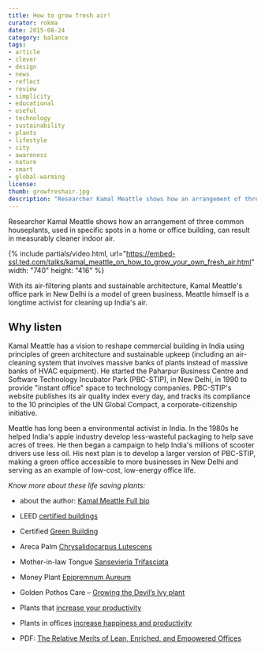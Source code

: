 ```yaml
---
title: How to grow fresh air!
curator: rokma
date: 2015-08-24
category: balance
tags:
- article
- clever
- design
- news
- reflect
- review
- simplicity
- educational
- useful
- technology
- sustainability
- plants
- lifestyle
- city
- awareness
- nature
- smart
- global-warming
license:
thumb: growfreshair.jpg
description: "Researcher Kamal Meattle shows how an arrangement of three common houseplants, used in specific spots in a home or office building, can result in measurably cleaner indoor air."
---
```


Researcher Kamal Meattle shows how an arrangement of three common houseplants, used in specific spots in a home or office building, can result in measurably cleaner indoor air.

{% include partials/video.html, url="https://embed-ssl.ted.com/talks/kamal_meattle_on_how_to_grow_your_own_fresh_air.html" width: "740" height: "416" %}


With its air-filtering plants and sustainable architecture, Kamal Meattle's office park in New Delhi is a model of green business. Meattle himself is a longtime activist for cleaning up India's air.

## Why listen

Kamal Meattle has a vision to reshape commercial building in India using principles of green architecture and sustainable upkeep (including an air-cleaning system that involves massive banks of plants instead of massive banks of HVAC equipment). He started the Paharpur Business Centre and Software Technology Incubator Park (PBC-STIP), in New Delhi, in 1990 to provide "instant office" space to technology companies. PBC-STIP's website publishes its air quality index every day, and tracks its compliance to the 10 principles of the UN Global Compact, a corporate-citizenship initiative.

Meattle has long been a environmental activist in India. In the 1980s he helped India's apple industry develop less-wasteful packaging to help save acres of trees. He then began a campaign to help India's millions of scooter drivers use less oil. His next plan is to develop a larger version of PBC-STIP, making a green office accessible to more businesses in New Delhi and serving as an example of low-cost, low-energy office life.


_Know more about these life saving plants:_

- about the author: [Kamal Meattle Full bio](http://www.ted.com/speakers/kamal_meattle)

- LEED [certified buildings](http://www.usgbc.org/leed)

- Certified [Green Building](http://greenspaces.in/greenbuilding.php)

- Areca Palm [Chrysalidocarpus Lutescens](https://en.wikipedia.org/wiki/Dypsis_lutescens)

- Mother-in-law Tongue [Sansevieria Trifasciata](https://en.wikipedia.org/wiki/Sansevieria_trifasciata)

- Money Plant [Epipremnum Aureum](https://en.wikipedia.org/wiki/Epipremnum_aureum)

- Golden Pothos Care – [Growing the Devil’s Ivy plant](http://www.epicgardening.com/golden-pothos-devils-ivy/)

- Plants that [increase your productivity](http://www.epicgardening.com/houseplants-that-increase-productivity/)

- Plants in offices [increase happiness and productivity ](https://www.theguardian.com/money/2014/aug/31/plants-offices-workers-productive-minimalist-employees)

- PDF: [The Relative Merits of Lean, Enriched, and Empowered Offices](https://adobe99u.files.wordpress.com/2013/07/2010+jep+space+experiments.pdf)
